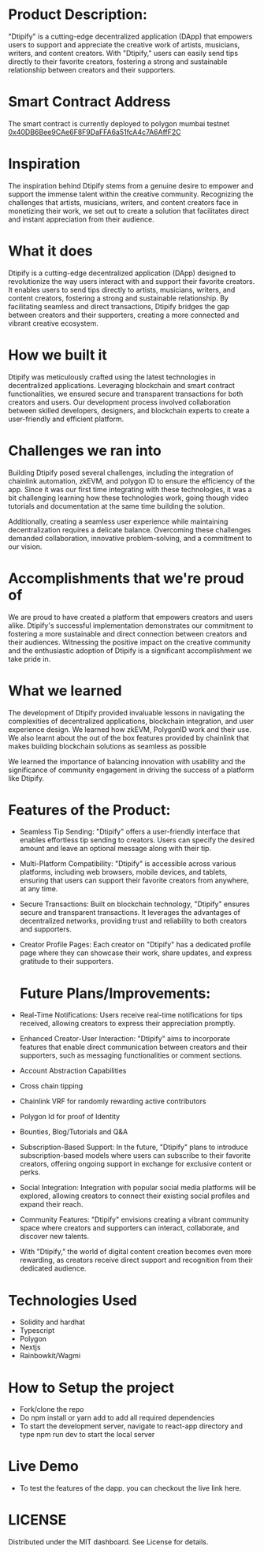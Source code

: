 # Product Description:
"Dtipify" is a cutting-edge decentralized application (DApp) that empowers users to support and appreciate the creative work of artists, musicians, writers, and content creators. With "Dtipify," users can easily send tips directly to their favorite creators, fostering a strong and sustainable relationship between creators and their supporters.


# Smart Contract Address
The smart contract is currently deployed to polygon mumbai testnet [0x40DB6Bee9CAe6F8F9DaFFA6a51fcA4c7A6AffF2C](https://mumbai.polygonscan.com/address/0x40DB6Bee9CAe6F8F9DaFFA6a51fcA4c7A6AffF2C)

# Inspiration
The inspiration behind Dtipify stems from a genuine desire to empower and support the immense talent within the creative community. Recognizing the challenges that artists, musicians, writers, and content creators face in monetizing their work, we set out to create a solution that facilitates direct and instant appreciation from their audience.

# What it does
Dtipify is a cutting-edge decentralized application (DApp) designed to revolutionize the way users interact with and support their favorite creators. It enables users to send tips directly to artists, musicians, writers, and content creators, fostering a strong and sustainable relationship. By facilitating seamless and direct transactions, Dtipify bridges the gap between creators and their supporters, creating a more connected and vibrant creative ecosystem.

# How we built it
Dtipify was meticulously crafted using the latest technologies in decentralized applications. Leveraging blockchain and smart contract functionalities, we ensured secure and transparent transactions for both creators and users. Our development process involved collaboration between skilled developers, designers, and blockchain experts to create a user-friendly and efficient platform.

# Challenges we ran into
Building Dtipify posed several challenges, including the integration of chainlink automation, zkEVM, and polygon ID to ensure the efficiency of the app.  Since it was our first time integrating with these technologies, it was a bit challenging learning how these technologies work, going though video tutorials and documentation at the same time building the solution.

Additionally, creating a seamless user experience while maintaining decentralization requires a delicate balance. Overcoming these challenges demanded collaboration, innovative problem-solving, and a commitment to our vision.

# Accomplishments that we're proud of
We are proud to have created a platform that empowers creators and users alike. Dtipify's successful implementation demonstrates our commitment to fostering a more sustainable and direct connection between creators and their audiences. Witnessing the positive impact on the creative community and the enthusiastic adoption of Dtipify is a significant accomplishment we take pride in.

# What we learned
The development of Dtipify provided invaluable lessons in navigating the complexities of decentralized applications, blockchain integration, and user experience design. We learned how zkEVM, PolygonID work and their use. We also learnt about the out of the box features provided by chainlink that makes building blockchain solutions as seamless as possible

We learned the importance of balancing innovation with usability and the significance of community engagement in driving the success of a platform like Dtipify. 

# Features of the Product:

- Seamless Tip Sending: "Dtipify" offers a user-friendly interface that enables effortless tip sending to creators. Users can specify the desired amount and leave an optional message along with their tip.
- Multi-Platform Compatibility: "Dtipify" is accessible across various platforms, including web browsers, mobile devices, and tablets, ensuring that users can support their favorite creators from anywhere, at any time.
- Secure Transactions: Built on blockchain technology, "Dtipify" ensures secure and transparent transactions. It leverages the advantages of decentralized networks, providing trust and reliability to both creators and supporters.
- Creator Profile Pages: Each creator on "Dtipify" has a dedicated profile page where they can showcase their work, share updates, and express gratitude to their supporters.


  # Future Plans/Improvements:
- Real-Time Notifications: Users receive real-time notifications for tips received, allowing creators to express their appreciation promptly.
- Enhanced Creator-User Interaction: "Dtipify" aims to incorporate features that enable direct communication between creators and their supporters, such as messaging functionalities or comment sections.
- Account Abstraction Capabilities
- Cross chain tipping
- Chainlink VRF for randomly rewarding active contributors
- Polygon Id for proof of Identity
- Bounties, Blog/Tutorials and Q&A
- Subscription-Based Support: In the future, "Dtipify" plans to introduce subscription-based models where users can subscribe to their favorite creators, offering ongoing support in exchange for exclusive content or perks.
- Social Integration: Integration with popular social media platforms will be explored, allowing creators to connect their existing social profiles and expand their reach.
- Community Features: "Dtipify" envisions creating a vibrant community space where creators and supporters can interact, collaborate, and discover new talents.
- With "Dtipify," the world of digital content creation becomes even more rewarding, as creators receive direct support and recognition from their dedicated audience.

# Technologies Used
- Solidity and hardhat
- Typescript
- Polygon
- Nextjs
- Rainbowkit/Wagmi
  
# How to Setup the project
- Fork/clone the repo
- Do npm install or yarn add to add all required dependencies
- To start the development server, navigate to react-app directory and type npm run dev to start the local server
  
# Live Demo
- To test the features of the dapp. you can checkout the live link here.

# LICENSE
Distributed under the MIT dashboard. See License for details.
